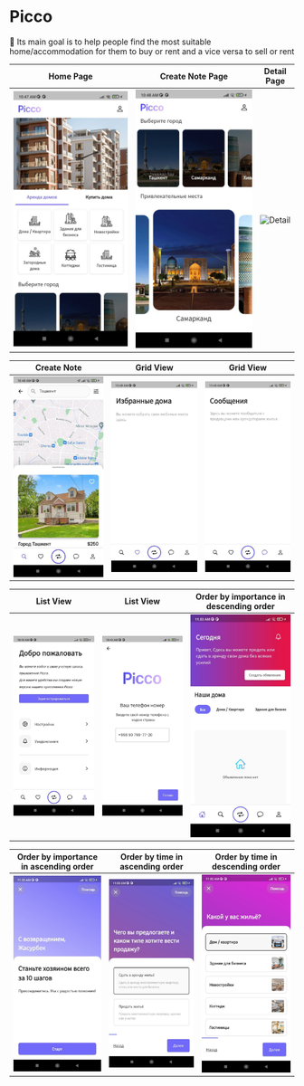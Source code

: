# Picco

🎯 Its main goal is to help people find the most 
suitable home/accommodation for them to buy or rent and a 
vice versa to sell or rent


| Home Page | Create Note Page | Detail Page |
|----------------|:----------------:|:----------------:|
| ![Home](assets/readme/1.jpg) | ![Create](assets/readme/2.jpg) | ![Detail](assets/readme/detail_page.png) |

| Create Note | Grid View | Grid View |
|----------------|:----------------:|:----------------:|
| ![Create](assets/readme/3.jpg) | ![Grid](assets/readme/4.jpg) | ![Create](assets/readme/5.jpg) |

| List View | List View | Order by importance in descending order |
|----------------|:----------------:|:----------------:|
| ![Create](assets/readme/6.jpg) | ![Grid](assets/readme/7.jpg) | ![Sort](assets/readme/8.jpg) |

| Order by importance in ascending order | Order by time in ascending order |  Order by time in descending order |
|----------------|:----------------:|:----------------:|
| ![Sort](assets/readme/9.jpg) | ![Grid](assets/readme/10.jpg) | ![Sort](assets/readme/11.jpg) |
